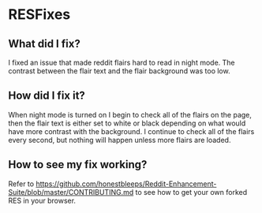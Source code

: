 # RESFixes
## What did I fix?
I fixed an issue that made reddit flairs hard to read in night mode. The contrast between the flair text and the flair background was too low.

## How did I fix it?
When night mode is turned on I begin to check all of the flairs on the page, then the flair text is either set to white or black depending on what would have more contrast with the background. I continue to check all of the flairs every second, but nothing will happen unless more flairs are loaded.

## How to see my fix working?
Refer to https://github.com/honestbleeps/Reddit-Enhancement-Suite/blob/master/CONTRIBUTING.md to see how to get your own forked RES in your browser.
